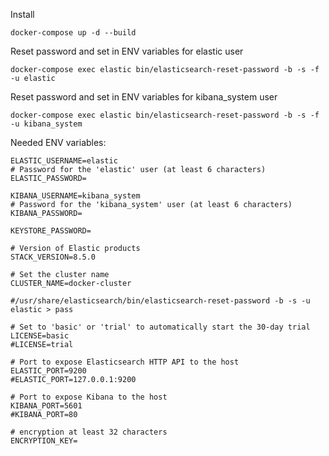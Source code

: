 Install
```
docker-compose up -d --build
```
Reset password and set in ENV variables for elastic user
```
docker-compose exec elastic bin/elasticsearch-reset-password -b -s -f -u elastic
```
Reset password and set in ENV variables for kibana_system user
```
docker-compose exec elastic bin/elasticsearch-reset-password -b -s -f -u kibana_system
```

Needed ENV variables:
```
ELASTIC_USERNAME=elastic
# Password for the 'elastic' user (at least 6 characters)
ELASTIC_PASSWORD=

KIBANA_USERNAME=kibana_system
# Password for the 'kibana_system' user (at least 6 characters)
KIBANA_PASSWORD=

KEYSTORE_PASSWORD=

# Version of Elastic products
STACK_VERSION=8.5.0

# Set the cluster name
CLUSTER_NAME=docker-cluster

#/usr/share/elasticsearch/bin/elasticsearch-reset-password -b -s -u elastic > pass

# Set to 'basic' or 'trial' to automatically start the 30-day trial
LICENSE=basic
#LICENSE=trial

# Port to expose Elasticsearch HTTP API to the host
ELASTIC_PORT=9200
#ELASTIC_PORT=127.0.0.1:9200

# Port to expose Kibana to the host
KIBANA_PORT=5601
#KIBANA_PORT=80

# encryption at least 32 characters
ENCRYPTION_KEY=

```